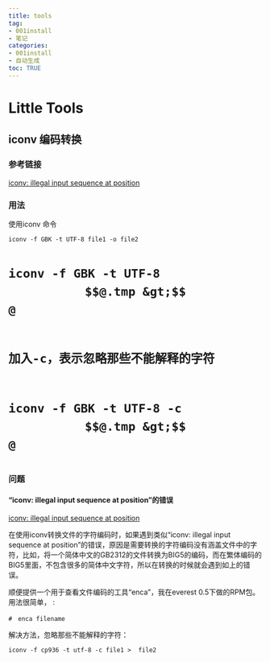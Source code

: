 ```yaml
---
title: tools
tag: 
- 001install
- 笔记
categories:
- 001install
- 自动生成
toc: TRUE
---
```

<h1 id="little-tools">Little Tools</h1>
<h2 id="iconv-编码转换">iconv 编码转换</h2>
<h3 id="参考链接">参考链接</h3>
<p><a href=""></a></p>
<p><a href="https://blog.csdn.net/sunnypotter/article/details/18218707">iconv: illegal input sequence at position</a></p>
<p><a href=""></a></p>
<p><a href=""></a></p>
<h3 id="用法">用法</h3>
<p>使用iconv 命令</p>
<pre><code>iconv -f GBK -t UTF-8 file1 -o file2

#   iconv -f GBK -t UTF-8 $$@.tmp &gt;$$@
# 加入-c，表示忽略那些不能解释的字符
#   iconv -f GBK -t UTF-8 -c $$@.tmp &gt;$$@</code></pre>
<h3 id="问题">问题</h3>
<h4 id="iconv-illegal-input-sequence-at-position的错误">“iconv: illegal input sequence at position”的错误</h4>
<p><a href="https://blog.csdn.net/sunnypotter/article/details/18218707">iconv: illegal input sequence at position</a></p>
<p>在使用iconv转换文件的字符编码时，如果遇到类似“iconv: illegal input sequence at position”的错误，原因是需要转换的字符编码没有涵盖文件中的字符，比如，将一个简体中文的GB2312的文件转换为BIG5的编码，而在繁体编码的BIG5里面，不包含很多的简体中文字符，所以在转换的时候就会遇到如上的错误。</p>
<p>顺便提供一个用于查看文件编码的工具“enca”，我在everest 0.5下做的RPM包。用法很简单， :</p>
<pre><code>#　enca filename</code></pre>
<p>解决方法，忽略那些不能解释的字符：</p>
<pre><code>iconv -f cp936 -t utf-8 -c file1 &gt;  file2</code></pre>
